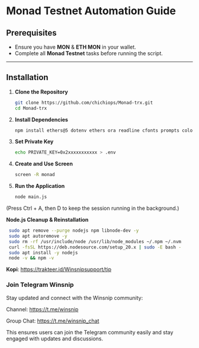 # Monad Testnet Automation Guide

## Prerequisites
- Ensure you have **MON** & **ETH MON** in your wallet.
- Complete all **Monad Testnet** tasks before running the script.

---

## Installation

1. **Clone the Repository**
   ```bash
   git clone https://github.com/chichiops/Monad-trx.git
   cd Monad-trx
   ```
2. **Install Dependencies**
   ```bash
   npm install ethers@5 dotenv ethers ora readline cfonts prompts colors axios chalk figlet solc
   ```
3. **Set Private Key**
   ```bash
   echo PRIVATE_KEY=0x2xxxxxxxxxxx > .env
   ```
4. **Create and Use Screen**
   ```bash
   screen -R monad
   ```
5. **Run the Application**
   ```bash
   node main.js
   ```
(Press Ctrl + A, then D to keep the session running in the background.)


**Node.js Cleanup & Reinstallation**
   ```bash
	sudo apt remove --purge nodejs npm libnode-dev -y
	sudo apt autoremove -y
	sudo rm -rf /usr/include/node /usr/lib/node_modules ~/.npm ~/.nvm
	curl -fsSL https://deb.nodesource.com/setup_20.x | sudo -E bash -
	sudo apt install -y nodejs
	node -v && npm -v
   ```
   **Kopi**: https://trakteer.id/Winsnipsupport/tip

### **Join Telegram Winsnip**

Stay updated and connect with the Winsnip community:

Channel: https://t.me/winsnip

Group Chat: https://t.me/winsnip_chat


This ensures users can join the Telegram community easily and stay engaged with updates and discussions.
